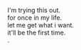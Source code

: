 <html>
<head>
    <title>
        cy's website :)
    </title>
</head>

<body>
    <p>
        I'm trying this out.<br> 
        for once in my life.<br>
        let me get what i want. <br>
        it'll be the first time. <br>.
    </p>
</body>

</html>
